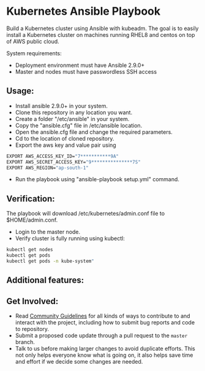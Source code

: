 # Kubernetes Ansible Playbook
Build a Kubernetes cluster using Ansible with kubeadm. The goal is to easily install a Kubernetes cluster on machines running RHEL8 and centos on top of AWS public cloud.

System requirements:

- Deployment environment must have Ansible 2.9.0+
- Master and nodes must have passwordless SSH access

## Usage:

- Install ansible 2.9.0+ in your system.
- Clone this repository in any location you want.
- Create a folder "/etc/ansible" in your system.
- Copy the "ansible.cfg" file in /etc/ansible location.
- Open the ansible.cfg file and change the required parameters.
- Cd to the location of cloned repository.
- Export the aws key and value pair using
 
 ```sh
 EXPORT AWS_ACCESS_KEY_ID="7***********9A"
 EXPORT AWS_SECRET_ACCESS_KEY="9***************7S"
 EXPORT AWS_REGION="ap-south-1"
 ```
 
 - Run the playbook using "ansible-playbook setup.yml" command.

## Verification:

The playbook will download /etc/kubernetes/admin.conf file to $HOME/admin.conf.
- Login to the master node.
- Verify cluster is fully running using kubectl:

```sh
kubectl get nodes
kubectl get pods
kubectl get pods -n kube-system"
```

## Additional features:



## Get Involved:
*  Read [Community Guidelines](<https://github.com/yadvi12/K8s-Ansible-Playbook/blob/main/CONTRIBUTING.md>) for all
   kinds of ways to contribute to and interact with the project,
   including how to submit bug reports and
   code to repository.
*  Submit a proposed code update through a pull request to the ``master`` branch.
*  Talk to us before making larger changes
   to avoid duplicate efforts. This not only helps everyone
   know what is going on, it also helps save time and effort if we decide
   some changes are needed.
